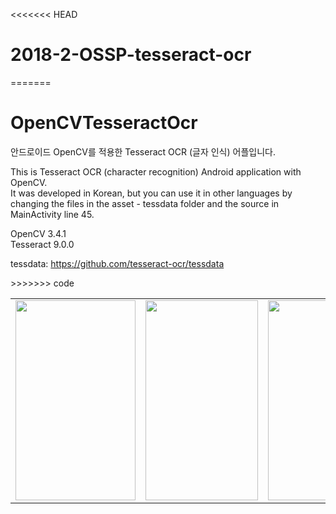 <<<<<<< HEAD
# 2018-2-OSSP-tesseract-ocr
=======
# OpenCVTesseractOcr

안드로이드 OpenCV를 적용한 Tesseract OCR (글자 인식) 어플입니다.

This is Tesseract OCR (character recognition) Android application with OpenCV. <br>
It was developed in Korean, but you can use it in other languages by changing the files in the asset - tessdata folder and the source in MainActivity line 45.

OpenCV 3.4.1 <br>
Tesseract 9.0.0 

tessdata: https://github.com/tesseract-ocr/tessdata

<table>
<tr>
<td>
<img border="0" data-original-height="1198" data-original-width="720" height="320" src="https://4.bp.blogspot.com/-rTHXnJCNh9Y/WTwH8o6QTtI/AAAAAAAAAEg/d9zUR3ujYoQN_S8xIRTr0SuvMERE5NyQgCLcB/s320/Capture%252B_2017-06-10-21-32-51.png" width="192">
</td>
<td>
<img border="0" data-original-height="1280" data-original-width="720" height="320" src="https://1.bp.blogspot.com/-ZKqlvKY6mSI/WTwXAn0CQ6I/AAAAAAAAAFI/jZca4gonCl0dr97PByXak8FD_bkz_hJawCEw/s320/Screenshot_2017-06-10-21-20-27.png" width="180">
</td>
<td>
<img border="0" data-original-height="1280" data-original-width="720" height="320" src="https://2.bp.blogspot.com/-gw03sL6bjQY/WTwdI5zVawI/AAAAAAAAAFU/QRN9e2oILgILvJnE3ckyrqA-Cz1m3WE5wCLcB/s320/Screenshot_2017-06-10-21-30-37.png" width="180">
</td>
<td>
<img border="0" data-original-height="1198" data-original-width="720" height="320" src="https://1.bp.blogspot.com/-OgdTHGpeFeQ/WTwdI0c-XCI/AAAAAAAAAFY/_0XbEYcJISA5K2d2qCix1aMrJoCyNvXowCLcB/s320/Capture%252B_2017-06-10-21-31-01.png" width="192">
</td>
>>>>>>> code
